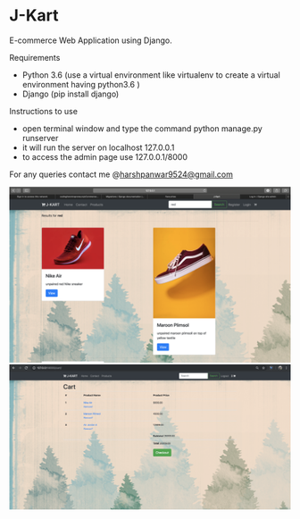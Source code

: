# J-Kart
E-commerce Web Application using Django.

Requirements 

- Python 3.6 (use a virtual environment like virtualenv to create a virtual environment having python3.6 )
- Django (pip install django)

Instructions to use

- open terminal window and type the command python manage.py runserver
- it will run the server on localhost 127.0.0.1
- to access the admin page use 127.0.0.1/8000

For any queries contact me @harshpanwar9524@gmail.com

![](Screenshot%202019-11-28%20at%2012.04.16%20AM.png)
![test](Screenshot%202019-11-28%20at%2012.54.31%20AM.png)
